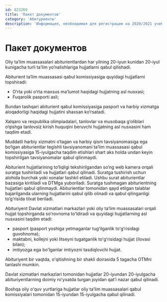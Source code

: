 ```yaml
---
id: 823269
title: 'Пакет документов'
category: 'Абитуриенты'
description: 'Информация, необходимая для регистрации на 2020/2021 учебный год'
---
```


# Пакет документов

Oliy ta’lim muassasalari abiturientlardan har yilning 20-iyun kunidan 20-iyul kunigacha turli ta’lim yo’nalishlariga hujjatlarni qabul qilishadi.

Abiturient ta’lim muassasasi qabul komissiyasiga quyidagi hujjatlarni topshiradi:

- O‘rta yoki o‘rta maxsus ma’lumot haqidagi hujjatning asl nusxasi;
- Fuqarolik pasporti asli;

Bundan tashqari abiturient qabul komissiyasiga pasport va harbiy xizmatga aloqadorligi haqidagi hujjatini shaxsan ko‘rsatadi.

Xalqaro va respublika olimpiadalari, tanlovlar va musobaqa g‘oliblari o‘qishga tanlovsiz kirish huquqini beruvchi hujjatning asl nusxasini ham taqdim etadi.

Muddatli harbiy xizmatni o‘tagan va harbiy qism tavsiyanomasiga ega bo‘lgan abiturientlar tegishli tavsiyanomani ta’lim muassasasi qabul komissiyasiga 15-iyulgacha taqdim etishlari shart aks holda undan keyin topshirilgan tavsiyanomalar qabul qilinmaydi.

Abiturient hujjatlarining to‘liqligi tekshirilgandan so‘ng web kamera orqali suratga tushiriladi va hujjatlari qabul qilinadi. Suratga tushirish uchun alohida burchak yoki xonalar tashkil etiladi. Ushbu surat abiturientlar bazasiga kiritiladi va DTMga yuboriladi. Suratga tushmagan abiturientning hujjatlari qabul qilinmaydi. Abiturientlar tomonidan qayd etilgan talablar bajarilganda ularning hujjatlarini qabul qilib olinadi va qabul qilinganligi to‘g‘risida tilxat beriladi.

Abituriyent Davlat xizmatlari markazlari yoki oliy ta’lim muassasalari orqali hujjat topshirganda soʻrovnoma toʻldiradi va quyidagi hujjatlarning asl nusxasini taqdim etadi:

- pasport (pasport yoshiga yetmaganlar tugʻilganlik toʻgʻrisidagi guvohnoma);
- maktabni, kollejni yoki litseyni tugatganlik toʻgʻrisidagi hujjat (ilovasi bilan);
- imtiyozga ega boʻlganlar imtiyozni tasdiqlovchi hujjat.

Abituriyent bir vaqtda, oʻqitishning bir shakli doirasida 5 tagacha OTMni tanlashi mumkin.

Davlat xizmatlari markazlari tomonidan hujjatlar 20-iyundan 20-iyulgacha abituriyentlarning doimiy roʻyxatda turgan joyidan qatʼi nazar qabul qilinadi.

Boshqa oliy oʻquv yurtlariga hujjatlar oliy taʼlim muassasalari qabul komissiyalari tomonidan 15-iyundan 15-iyulgacha qabul qilinadi.

